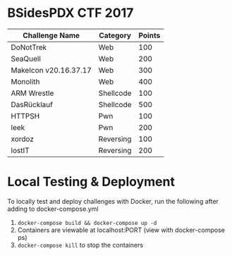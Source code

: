 # BSidesPDX CTF 2017

| Challenge Name | Category | Points |
|----------------|----------|--------|
| DoNotTrek | Web | 100 |
| SeaQuell | Web | 200 |
| MakeIcon v20.16.37.17 | Web | 300 |
| Monolith | Web | 400 |
| ARM Wrestle | Shellcode | 100 |
| DasRücklauf | Shellcode | 500 |
| HTTPSH | Pwn | 100 |
| leek | Pwn | 200 |
| xordoz | Reversing | 100 |
| lostIT | Reversing | 200 |

# Local Testing & Deployment 

To locally test and deploy challenges with Docker, run the following after adding to docker-compose.yml

1. `docker-compose build && docker-compose up -d`
1. Containers are viewable at localhost:PORT (view with docker-compose ps)
1. `docker-compose kill` to stop the containers 

